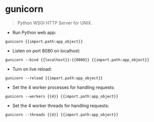# gunicorn

> Python WSGI HTTP Server for UNIX.

- Run Python web app:

`gunicorn {{import.path:app_object}}`

- Listen on port 8080 on localhost:

`gunicorn --bind {{localhost}}:{{8080}} {{import.path:app_object}}`

- Turn on live reload:

`gunicorn --reload {{import.path:app_object}}`

- Set the 4 worker processes for handling requests:

`gunicorn --workers {{4}} {{import.path:app_object}}`

- Set the 4 worker threads for handling requests:

`gunicorn --threads {{4}} {{import.path:app_object}}`

